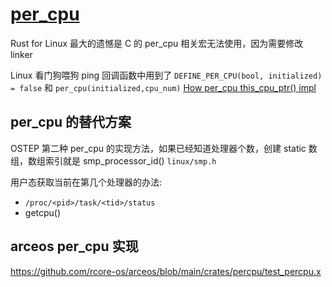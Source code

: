 # [per_cpu](/2023/09/per_cpu.md)

Rust for Linux 最大的遗憾是 C 的 per_cpu 相关宏无法使用，因为需要修改 linker

Linux 看门狗喂狗 ping 回调函数中用到了 `DEFINE_PER_CPU(bool, initialized) = false` 和 `per_cpu(initialized,cpu_num)`
[How per_cpu this_cpu_ptr() impl](https://stackoverflow.com/questions/16978959/how-are-percpu-pointers-implemented-in-the-linux-kernel)

## per_cpu 的替代方案

OSTEP 第二种 per_cpu 的实现方法，如果已经知道处理器个数，创建 static 数组，数组索引就是 smp_processor_id() `linux/smp.h`

用户态获取当前在第几个处理器的办法:
- `/proc/<pid>/task/<tid>/status`
- getcpu()

## arceos per_cpu 实现

<https://github.com/rcore-os/arceos/blob/main/crates/percpu/test_percpu.x>
